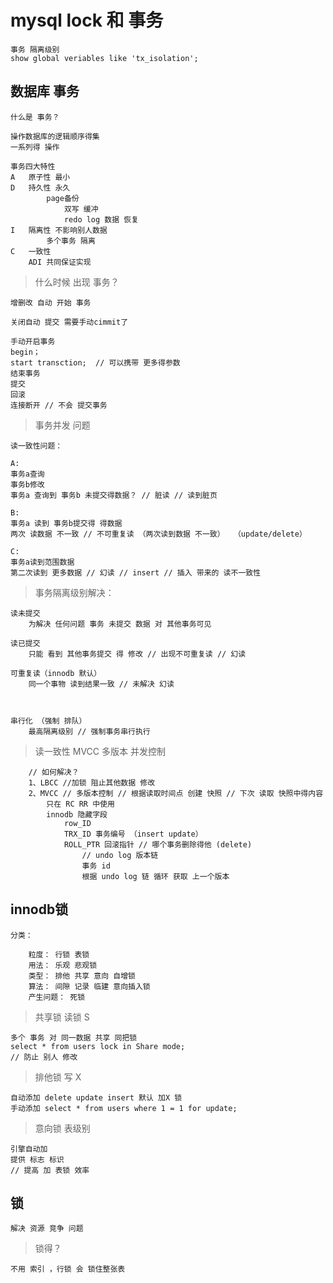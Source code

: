 

# mysql lock 和 事务

    事务 隔离级别
    show global veriables like 'tx_isolation';
    
## 数据库 事务

    什么是 事务？
    
    操作数据库的逻辑顺序得集
    一系列得 操作
    
    事务四大特性
    A   原子性 最小
    D   持久性 永久
            page备份
                双写 缓冲
                redo log 数据 恢复 
    I   隔离性 不影响别人数据
            多个事务 隔离 
    C   一致性
        ADI 共同保证实现
        
> 什么时候 出现 事务？

    增删改 自动 开始 事务
    
    关闭自动 提交 需要手动cimmit了
    
    手动开启事务
    begin；
    start transction;  // 可以携带 更多得参数
    结束事务
    提交
    回滚
    连接断开 // 不会 提交事务
    
    
> 事务并发 问题

    读一致性问题：

    A:
    事务a查询
    事务b修改
    事务a 查询到 事务b 未提交得数据？ // 脏读 // 读到脏页 
    
    B:
    事务a 读到 事务b提交得 得数据
    两次 读数据 不一致 // 不可重复读 （两次读到数据 不一致）  （update/delete）
    
    C:
    事务a读到范围数据
    第二次读到 更多数据 // 幻读 // insert // 插入 带来的 读不一致性
    
                 
> 事务隔离级别解决：

    读未提交
        为解决 任何问题 事务 未提交 数据 对 其他事务可见
    
    读已提交
        只能 看到 其他事务提交 得 修改 // 出现不可重复读 // 幻读
    
    可重复读（innodb 默认）
        同一个事物 读到结果一致 // 未解决 幻读
         
        
    
    串行化 （强制 排队）
        最高隔离级别 // 强制事务串行执行
        
        
> 读一致性  MVCC 多版本 并发控制
    
        // 如何解决？
        1、LBCC //加锁 阻止其他数据 修改
        2、MVCC // 多版本控制 // 根据读取时间点 创建 快照 // 下次 读取 快照中得内容 
            只在 RC RR 中使用
            innodb 隐藏字段 
                row_ID 
                TRX_ID 事务编号 （insert update）
                ROLL_PTR 回滚指针 // 哪个事务删除得他 (delete)
                    // undo log 版本链
                    事务 id 
                    根据 undo log 链 循环 获取 上一个版本
                    
 ## innodb锁
    
    分类：
        
        粒度： 行锁 表锁
        用法： 乐观 悲观锁
        类型： 排他 共享 意向 自增锁
        算法： 间隙 记录 临建 意向插入锁
        产生问题： 死锁
        
> 共享锁 读锁 S

    多个 事务 对 同一数据 共享 同把锁        
    select * from users lock in Share mode;
    // 防止 别人 修改
    
> 排他锁 写  X

    自动添加 delete update insert 默认 加X 锁
    手动添加 select * from users where 1 = 1 for update;

> 意向锁 表级别 

    引擎自动加
    提供 标志 标识
    // 提高 加 表锁 效率
    
    
## 锁

    解决 资源 竞争 问题
    
> 锁得？

    不用 索引 ，行锁 会 锁住整张表
    
            
    